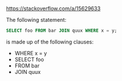 https://stackoverflow.com/a/15629633

The following statement:

```sql
SELECT foo FROM bar JOIN quux WHERE x = y;
```

is made up of the following clauses:

-   WHERE x = y
-   SELECT foo
-   FROM bar
-   JOIN quux